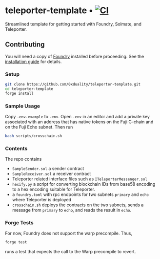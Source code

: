 # teleporter-template • [![CI](https://github.com/0xduality/teleporter-template/actions/workflows/tests.yml/badge.svg)](https://github.com/0xduality/teleporter-template/actions/workflows/tests.yml)

Streamlined template for getting started with Foundry, Solmate, and Teleporter.

## Contributing

You will need a copy of [Foundry](https://github.com/foundry-rs/foundry) installed before proceeding. See the [installation guide](https://github.com/foundry-rs/foundry#installation) for details.

### Setup

```sh
git clone https://github.com/0xduality/teleporter-template.git
cd teleporter-template
forge install
```

### Sample Usage

Copy `.env.example` to `.env`. Open `.env` in an editor and add a private key associated with an address that
has native tokens on the Fuji C-chain and on the Fuji Echo subnet. Then run

```sh
bash scripts/crosschain.sh
```

### Contents

The repo contains 
- `SampleSender.sol` a sender contract
- `SampleReceiver.sol` a receiver contract 
- Teleporter related interface files such as `ITeleporterMessenger.sol`
- `hexify.py` a script for converting blockchain IDs from base58 encoding to a hex encoding suitable for Teleporter. 
- a `foundry.toml` with rpc endpoints for two subnets `primary` and `echo` where Teleporter is deployed
- `crosschain.sh` deploys the contracts on the two subnets, sends a message from `primary` to `echo`, and reads the result in `echo`.

### 

### Forge Tests

For now, Foundry does not support the warp precompile. Thus,

```sh
forge test
```

runs a test that expects the call to the Warp precompile to revert. 
